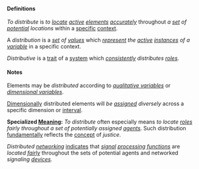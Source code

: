 #### Definitions

*To distribute* is *to [locate](https://github.com/gcassel/Modular-Organization-Terminology/blob/master/terms/locate.md) [active](https://github.com/gcassel/Modular-Organization-Terminology/blob/master/terms/active.md) [elements](https://github.com/gcassel/Modular-Organization-Terminology/blob/master/terms/element.md) [accurately](https://github.com/gcassel/Modular-Organization-Terminology/blob/master/terms/accuracy.md)* throughout *a [set](https://github.com/gcassel/Modular-Organization-Terminology/blob/master/terms/set.md) of [potential](https://github.com/gcassel/Modular-Organization-Terminology/blob/master/terms/potential.md) locations* within a [specific](https://github.com/gcassel/Modular-Organization-Terminology/blob/master/terms/specific.md) [context](https://github.com/gcassel/Modular-Organization-Terminology/blob/master/terms/context.md).

A *distribution* is a *[set](https://github.com/gcassel/Modular-Organization-Terminology/blob/master/terms/set.md) of [values](https://github.com/gcassel/Modular-Organization-Terminology/blob/master/terms/value.md)* which *[represent](https://github.com/gcassel/Modular-Organization-Terminology/blob/master/terms/represent.md) the [active](https://github.com/gcassel/Modular-Organization-Terminology/blob/master/terms/active.md) [instances](https://github.com/gcassel/Modular-Organization-Terminology/blob/master/terms/instance.md) of a [variable](https://github.com/gcassel/Modular-Organization-Terminology/blob/master/terms/variable.md)* in a specific context.

*Distributive* is a [trait](https://github.com/gcassel/Modular-Organizing-Terminology/blob/master/terms/trait.md) of a [system](https://github.com/gcassel/Modular-Organizing-Terminology/blob/master/terms/system.md) which *[consistently](https://github.com/gcassel/Modular-Organizing-Terminology/blob/master/terms/consistent.md) distributes [roles](https://github.com/gcassel/Modular-Organizing-Terminology/blob/master/terms/role.md)*.
	
#### Notes
		
Elements may be *distributed* according to *[qualitative variables](https://github.com/gcassel/Modular-Organization-Terminology/blob/master/terms/qualitative-variable.md)* or *[dimensional variables](https://github.com/gcassel/Modular-Organization-Terminology/blob/master/terms/dimensional-variable.md)*.
		
[Dimensionally](https://github.com/gcassel/Modular-Organization-Terminology/blob/master/terms/dimension.md) distributed elements will *be [assigned](https://github.com/gcassel/Modular-Organization-Terminology/blob/master/terms/assign.md) diversely* across a specific dimension or [interval](https://github.com/gcassel/Modular-Organization-Terminology/blob/master/terms/interval.md).
	
**Specialized [Meaning](https://github.com/gcassel/Modular-Organization-Terminology/blob/master/terms/mean.md):** *To distribute* often especially means *to locate [roles](https://github.com/gcassel/Modular-Organization-Terminology/blob/master/terms/role.md) fairly throughout a set of potentially assigned [agents](https://github.com/gcassel/Modular-Organization-Terminology/blob/master/terms/agent.md)*.  Such distribution [fundamentally](https://github.com/gcassel/Modular-Organization-Terminology/blob/master/terms/base.md) reflects the [concept](https://github.com/gcassel/Modular-Organization-Terminology/blob/master/terms/concept.md) of *justice*.

*Distributed [networking](https://github.com/gcassel/Modular-Organization-Terminology/blob/master/terms/network.md)* [indicates](https://github.com/gcassel/Modular-Organization-Terminology/blob/master/terms/indicate.md) that *[signal](https://github.com/gcassel/Modular-Organization-Terminology/blob/master/terms/signal.md) [processing](https://github.com/gcassel/Modular-Organization-Terminology/blob/master/terms/process.md) [functions](https://github.com/gcassel/Modular-Organization-Terminology/blob/master/terms/function.md)* are *located [fairly](https://github.com/gcassel/Modular-Organization-Terminology/blob/master/terms/fair.md)* throughout the sets of potential agents and networked *signaling [devices](https://github.com/gcassel/Modular-Organization-Terminology/blob/master/terms/tool.md).* 
